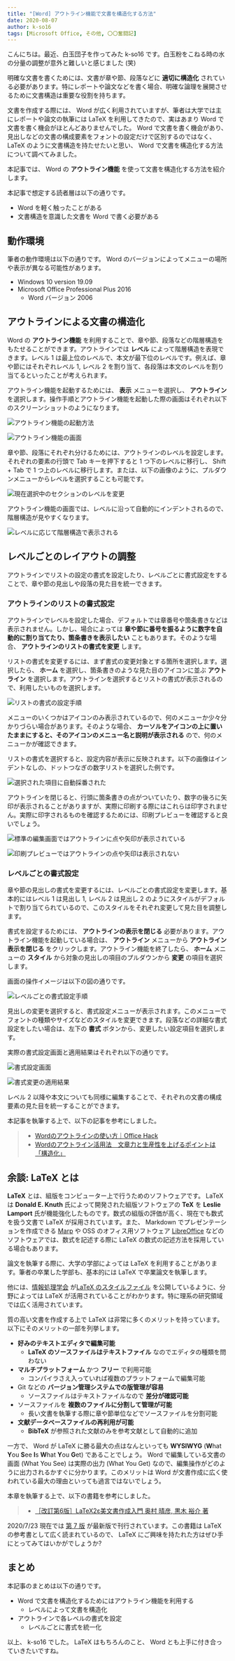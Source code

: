 ```yaml
---
title: "[Word] アウトライン機能で文書を構造化する方法"
date: 2020-08-07
author: k-so16
tags: [Microsoft Office, その他, 〇〇奮闘記]
---
```


こんにちは。最近、白玉団子を作ってみた k-so16 です。白玉粉をこねる時の水の分量の調整が意外と難しいと感じました (笑)

明確な文書を書くためには、文書が章や節、段落などに **適切に構造化** されている必要があります。特にレポートや論文などを書く場合、明確な論理を展開させるために文書構造は重要な役割を持ちます。

文書を作成する際には、 Word が広く利用されていますが、筆者は大学では主にレポートや論文の執筆には LaTeX を利用してきたので、実はあまり Word で文書を書く機会がほとんどありませんでした。 Word で文書を書く機会があり、見出しなどの文書の構成要素をフォントの設定だけで区別するのではなく、 LaTeX のように文書構造を持たせたいと思い、 Word で文書を構造化する方法について調べてみました。

本記事では、 Word の **アウトライン機能** を使って文書を構造化する方法を紹介します。

本記事で想定する読者層は以下の通りです。

- Word を軽く触ったことがある
- 文書構造を意識した文書を Word で書く必要がある

## 動作環境

筆者の動作環境は以下の通りです。 Word のバージョンによってメニューの場所や表示が異なる可能性があります。

- Windows 10 version 19.09
- Microsoft Office Professional Plus 2016
    - Word バージョン 2006

## アウトラインによる文書の構造化

Word の **アウトライン機能** を利用することで、章や節、段落などの階層構造をもたせることができます。アウトラインでは **レベル** によって階層構造を表現できます。レベル 1 は最上位のレベルで、本文が最下位のレベルです。例えば、章や節にはそれぞれレベル 1, レベル 2 を割り当て、各段落は本文のレベルを割り当てるといったことが考えられます。

アウトライン機能を起動するためには、 **表示** メニューを選択し、 **アウトライン** を選択します。操作手順とアウトライン機能を起動した際の画面はそれぞれ以下のスクリーンショットのようになります。

![](images/structuring-document-by-word-outline-1.png "アウトライン機能の起動方法")

![](images/structuring-document-by-word-outline-2.png "アウトライン機能の画面")

章や節、段落にそれぞれ分けるためには、アウトラインのレベルを設定します。それぞれの要素の行頭で Tab キーを押下すると 1 つ下のレベルに移行し、 Shift + Tab で 1 つ上のレベルに移行します。または、以下の画像のように、プルダウンメニューからレベルを選択することも可能です。

![](images/structuring-document-by-word-outline-3.png "現在選択中のセクションのレベルを変更")

アウトライン機能の画面では、レベルに沿って自動的にインデントされるので、階層構造が見やすくなります。

![](images/structuring-document-by-word-outline-4.png "レベルに応じて階層構造で表示される")

## レベルごとのレイアウトの調整

アウトラインでリストの設定の書式を設定したり、レベルごとに書式設定をすることで、章や節の見出しや段落の見た目を統一できます。

### アウトラインのリストの書式設定

アウトラインでレベルを設定した場合、デフォルトでは章番号や箇条書きなどは表示されません。しかし、場合によっては **章や節に番号を振るように数字を自動的に割り当てたり、箇条書きを表示したい** こともあります。そのような場合、 **アウトラインのリストの書式を変更** します。

リストの書式を変更するには、まず書式の変更対象とする箇所を選択します。選択したら、 **ホーム** を選択し、箇条書きのような見た目のアイコンに並ぶ **アウトライン** を選択します。アウトラインを選択するとリストの書式が表示されるので、利用したいものを選択します。

![](images/structuring-document-by-word-outline-5.png "リストの書式の設定手順")

メニューのいくつかはアイコンのみ表示されているので、何のメニューか少々分かりづらい場合があります。そのような場合、 **カーソルをアイコンの上に置いたままにすると、そのアイコンのメニュー名と説明が表示される** ので、何のメニューかが確認できます。

リストの書式を選択すると、設定内容が表示に反映されます。以下の画像はインデントなしの、ドットつなぎの数字リストを選択した例です。

![](images/structuring-document-by-word-outline-6.png "選択された項目に自動採番された")

アウトラインを閉じると、行頭に箇条書きの点がついていたり、数字の後ろに矢印が表示されることがありますが、実際に印刷する際にはこれらは印字されません。実際に印字されるものを確認するためには、印刷プレビューを確認すると良いでしょう。

![](images/structuring-document-by-word-outline-7.png "標準の編集画面ではアウトラインに点や矢印が表示されている")

![](images/structuring-document-by-word-outline-8.png "印刷プレビューではアウトラインの点や矢印は表示されない")

### レベルごとの書式設定

章や節の見出しの書式を変更するには、レベルごとの書式設定を変更します。基本的にはレベル 1 は見出し 1, レベル 2 は見出し 2 のようにスタイルがデフォルトで割り当てられているので、このスタイルをそれぞれ変更して見た目を調整します。 

書式を設定するためには、 **アウトラインの表示を閉じる** 必要があります。アウトライン機能を起動している場合は、 **アウトライン** メニューから **アウトライン表示を閉じる** をクリックします。アウトライン機能を終了したら、 **ホーム** メニューの **スタイル** から対象の見出しの項目のプルダウンから **変更** の項目を選択します。

画面の操作イメージは以下の図の通りです。

![](images/structuring-document-by-word-outline-9.png "レベルごとの書式設定手順")

見出しの変更を選択すると、書式設定メニューが表示されます。このメニューでフォントの種類やサイズなどのスタイルを変更できます。段落などの詳細な書式設定をしたい場合は、左下の **書式** ボタンから、変更したい設定項目を選択します。

実際の書式設定画面と適用結果はそれぞれ以下の通りです。

![](images/structuring-document-by-word-outline-10.png "書式設定画面")

![](images/structuring-document-by-word-outline-11.png "書式変更の適用結果")

レベル 2 以降や本文についても同様に編集することで、それぞれの文書の構成要素の見た目を統一することができます。

本記事を執筆する上で、以下の記事を参考にしました。

> - [Wordのアウトラインの使い方｜Office Hack](https://office-hack.com/word/outline/)
> - [Wordのアウトライン活用法　文章力と生産性を上げるポイントは「構造化」](https://lightworks-blog.com/word-outline)

## 余談: LaTeX とは

**LaTeX** とは、組版をコンピューター上で行うためのソフトウェアです。 LaTeX は **Donald E. Knuth** 氏によって開発された組版ソフトウェアの **TeX** を **Leslie Lamport** 氏が機能強化したものです。数式の組版の評価が高く、現在でも数式を扱う文書で LaTeX が採用されています。また、 Markdown でプレゼンテーションを作成できる [Marp](https://yhatt.github.io/marp/) や OSS のオフィス用ソフトウェア [LibreOffice](https://www.libreoffice.org/) などのソフトウェアでは、数式を記述する際に LaTeX の数式の記述方法を採用している場合もあります。

論文を執筆する際に、大学の学部によっては LaTeX を利用することがあります。筆者の卒業した学部も、基本的には LaTeX で卒業論文を執筆します。

他には、[情報処理学会](https://www.ipsj.or.jp/) が[LaTeX のスタイルファイル](https://www.ipsj.or.jp/journal/submit/style.html) を公開しているように、分野によっては LaTeX が活用されていることがわかります。特に理系の研究領域では広く活用されています。

質の高い文書を作成する上で LaTeX は非常に多くのメリットを持っています。以下にそのメリットの一部を列挙します。

- **好みのテキストエディタで編集可能**
    - **LaTeX のソースファイルはテキストファイル** なのでエディタの種類を問わない
- **マルチプラットフォーム** かつ **フリー** で利用可能
    - コンパイラさえ入っていれば複数のプラットフォームで編集可能
- Git などの **バージョン管理システムでの版管理が容易** 
    - ソースファイルはテキストファイルなので **差分が確認可能**
- ソースファイルを **複数のファイルに分割して管理が可能**
    - 長い文書を執筆する際に章や節単位などでソースファイルを分割可能
- **文献データベースファイルの再利用が可能**
    - **BibTeX** が参照された文献のみを参考文献として自動的に追加

一方で、 Word が LaTeX に勝る最大の点はなんといっても **WYSIWYG** (**W**hat **Y**ou **S**ee **I**s **W**hat **Y**ou **G**et) であることでしょう。 Word で編集している文書の画面 (What You See) は実際の出力 (What You Get) なので、編集操作がどのように出力されるかすぐに分かります。このメリットは Word が文書作成に広く使われている最大の理由といっても過言ではないでしょう。

本章を執筆する上で、以下の書籍を参考にしました。

> - [［改訂第6版］LaTeX2ε美文書作成入門 奥村 晴彦, 黒木 裕介 著](https://gihyo.jp/book/2013/978-4-7741-6045-0)

2020/7/23 現在では [第 7 版](https://gihyo.jp/book/2017/978-4-7741-8705-1) が最新版で刊行されています。この書籍は LaTeX の参考書として広く読まれているので、 LaTeX にご興味を持たれた方はぜひ手にとってみてはいかがでしょうか?

## まとめ

本記事のまとめは以下の通りです。

- Word で文書を構造化するためにはアウトライン機能を利用する
    - レベルによって文書を構造化
- アウトラインで各レベルの書式を設定
    - レベルごとに書式を統一化

以上、 k-so16 でした。 LaTeX はもちろんのこと、 Word とも上手に付き合っていきたいですね。
